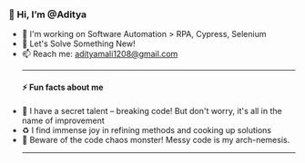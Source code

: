 
### 👋  Hi, I’m @Aditya
- 👀  I'm working on Software Automation > RPA, Cypress, Selenium
- 🌱  Let's Solve Something New!
- 📫  Reach me: adityamali1208@gmail.com
  ________________________________________________________________________________________________
  #### ⚡ Fun facts about me
- 🐛 I have a secret talent – breaking code! But don't worry, it's all in the name of improvement
- ♻️  I find immense joy in refining methods and cooking up solutions
- 🚫 Beware of the code chaos monster! Messy code is my arch-nemesis.
  ________________________________________________________________________________________________
